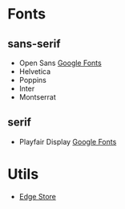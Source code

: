 # Fonts
## sans-serif
- Open Sans [Google Fonts](https://fonts.google.com/specimen/Open+Sans)
- Helvetica
- Poppins
- Inter
- Montserrat

## serif
- Playfair Display [Google Fonts](https://fonts.google.com/specimen/Playfair+Display)


# Utils
- [Edge Store](https://edgestore.dev/)
